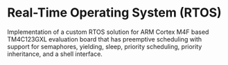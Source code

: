 # Real-Time Operating System (RTOS)
Implementation of a custom RTOS solution for ARM Cortex M4F based TM4C123GXL evaluation board that has preemptive scheduling with support for semaphores, yielding, sleep, priority scheduling, priority inheritance, and a shell interface.
